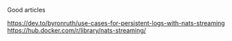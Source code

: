Good articles

https://dev.to/byronruth/use-cases-for-persistent-logs-with-nats-streaming
https://hub.docker.com/r/library/nats-streaming/